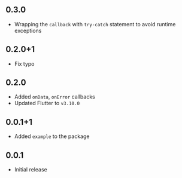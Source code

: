 ## 0.3.0

- Wrapping the `callback` with `try-catch` statement to avoid runtime exceptions

## 0.2.0+1

- Fix typo

## 0.2.0

- Added `onData`, `onError` callbacks
- Updated Flutter to `v3.10.0`

## 0.0.1+1

- Added `example` to the package

## 0.0.1

- Initial release
